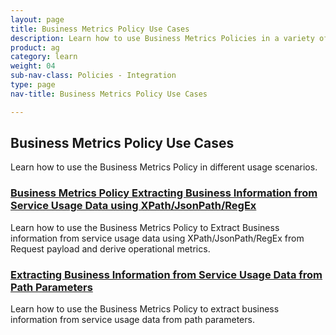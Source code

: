```yaml
---
layout: page
title: Business Metrics Policy Use Cases
description: Learn how to use Business Metrics Policies in a variety of different usage scenarios. 
product: ag
category: learn
weight: 04
sub-nav-class: Policies - Integration
type: page
nav-title: Business Metrics Policy Use Cases

---
```


## Business Metrics Policy Use Cases
Learn how to use the Business Metrics Policy in different usage scenarios.

<div class = "divider1"></div>

### [Business Metrics Policy Extracting Business Information from Service Usage Data using XPath/JsonPath/RegEx](../policies/bus_metrics_policy_use_case_extract_data_using_xpath_jsonpath_regex.html)
Learn how to use the Business Metrics Policy to Extract Business information from service usage data using XPath/JsonPath/RegEx from Request payload and derive operational metrics.

<div class = "divider1"></div>

### [Extracting Business Information from Service Usage Data from Path Parameters](../policies/bus_metrics_policy_use_case_extract_data_using_path_param.html)
Learn how to use the Business Metrics Policy to extract business information from service usage data from path parameters.